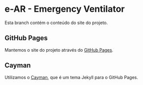 # e-AR - Emergency Ventilator

Esta branch contém o conteúdo do site do projeto.

## GitHub Pages
Mantemos o site do projeto através do [GitHub Pages](https://pages.github.com).

## Cayman
Utilizamos o [Cayman](https://github.com/pages-themes/cayman), que é um tema Jekyll para o GitHub Pages.
